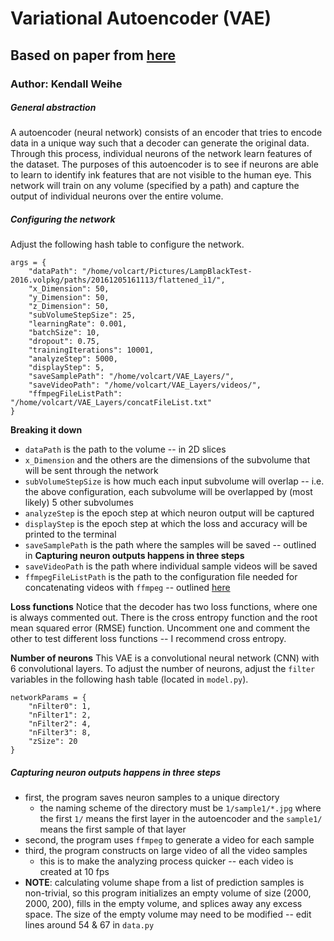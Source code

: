 # Variational Autoencoder (VAE)
## Based on paper from [here](https://arxiv.org/pdf/1312.6114.pdf)
### Author: Kendall Weihe

##### General abstraction
A autoencoder (neural network) consists of an encoder that tries to encode data in a unique way such that a decoder can generate the original data.
Through this process, individual neurons of the network learn features of the dataset. The purposes of this autoencoder is to see if neurons are able to learn
to identify ink features that are not visible to the human eye. This network will train on any volume (specified by a path) and capture the output of individual neurons
over the entire volume.

##### Configuring the network

Adjust the following hash table to configure the network.

```[python]
args = {
    "dataPath": "/home/volcart/Pictures/LampBlackTest-2016.volpkg/paths/20161205161113/flattened_i1/",
    "x_Dimension": 50,
    "y_Dimension": 50,
    "z_Dimension": 50,
    "subVolumeStepSize": 25,
    "learningRate": 0.001,
    "batchSize": 10,
    "dropout": 0.75,
    "trainingIterations": 10001,
    "analyzeStep": 5000,
    "displayStep": 5,
    "saveSamplePath": "/home/volcart/VAE_Layers/",
    "saveVideoPath": "/home/volcart/VAE_Layers/videos/",
    "ffmpegFileListPath": "/home/volcart/VAE_Layers/concatFileList.txt"
}
```

**Breaking it down**
* `dataPath` is the path to the volume -- in 2D slices
* `x_Dimension` and the others are the dimensions of the subvolume that will be sent through the network
* `subVolumeStepSize` is how much each input subvolume will overlap -- i.e. the above configuration, each subvolume will be overlapped by (most likely) 5 other subvolumes
* `analyzeStep` is the epoch step at which neuron output will be captured
* `displayStep` is the epoch step at which the loss and accuracy will be printed to the terminal
* `saveSamplePath` is the path where the samples will be saved -- outlined in **Capturing neuron outputs happens in three steps**
* `saveVideoPath` is the path where individual sample videos will be saved
* `ffmpegFileListPath` is the path to the configuration file needed for concatenating videos with `ffmpeg` -- outlined [here](https://trac.ffmpeg.org/wiki/Concatenate)


**Loss functions**
Notice that the decoder has two loss functions, where one is always commented out. There is the cross entropy function and the root mean squared error (RMSE) function.
Uncomment one and comment the other to test different loss functions -- I recommend cross entropy.

**Number of neurons**
This VAE is a convolutional neural network (CNN) with 6 convolutional layers. To adjust the number of neurons, adjust the `filter` variables in the following hash table (located in `model.py`).

```[python]
networkParams = {
    "nFilter0": 1,
    "nFilter1": 2,
    "nFilter2": 4,
    "nFilter3": 8,
    "zSize": 20
}
```

##### Capturing neuron outputs happens in three steps
* first, the program saves neuron samples to a unique directory
    * the naming scheme of the directory must be `1/sample1/*.jpg` where the first `1/` means the first layer in the autoencoder and the `sample1/` means the first sample of that layer
* second, the program uses `ffmpeg` to generate a video for each sample
* third, the program constructs on large video of all the video samples
    * this is to make the analyzing process quicker -- each video is created at 10 fps
* **NOTE**: calculating volume shape from a list of prediction samples is non-trivial, so this program initializes an empty volume of size (2000, 2000, 200), fills in the empty volume,
and splices away any excess space. The size of the empty volume may need to be modified -- edit lines around 54 & 67 in `data.py`
